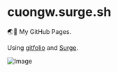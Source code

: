 # cuongw.surge.sh

🌏👻 My GitHub Pages.

Using [gitfolio](https://github.com/imfunniee/gitfolio) and [Surge](https://surge.sh/).


<!-- INSPIRATIONAL_QUOTE_START -->
![Image](https://github.com/user-attachments/assets/0e3d9ba0-f624-4a99-8a33-88703033a2a1)
<!-- INSPIRATIONAL_QUOTE_END -->
